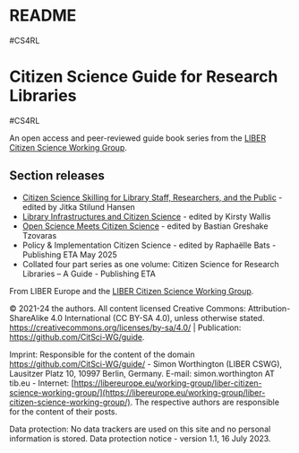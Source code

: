 # README

\#CS4RL

# Citizen Science Guide for Research Libraries

\#CS4RL

An open access and peer-reviewed guide book series from the [LIBER Citizen Science Working Group](https://libereurope.eu/working-group/liber-citizen-science-working-group/citizen-science-guide/).

## Section releases

  - [Citizen Science Skilling for Library Staff, Researchers, and the Public](https://cs4rl.github.io/skills/#/) - edited by Jitka Stilund Hansen 
  - [Library Infrastructures and Citizen Science](https://cs4rl.github.io/infrastructure/) - edited by Kirsty Wallis 
  - [Open Science Meets Citizen Science](https://cs4rl.github.io/open-science/) - edited by Bastian Greshake Tzovaras 
  - Policy & Implementation Citizen Science - edited by Raphaëlle Bats - Publishing ETA May 2025
  - Collated four part series as one volume: Citizen Science for Research Libraries – A Guide - Publishing ETA  

From LIBER Europe and the [LIBER Citizen Science Working
Group](https://libereurope.eu/working-group/liber-citizen-science-working-group/).

© 2021-24 the authors. All content licensed Creative Commons:
Attribution-ShareAlike 4.0 International (CC BY-SA 4.0), unless otherwise
stated. <https://creativecommons.org/licenses/by-sa/4.0/> \| Publication:
<https://github.com/CitSci-WG/guide>.

Imprint: Responsible for the content of the domain https://github.com/CitSci-WG/guide/ - Simon Worthington (LIBER CSWG), Lausitzer Platz 10, 10997 Berlin, Germany. E-mail: simon.worthington AT tib.eu - Internet: [https://libereurope.eu/working-group/liber-citizen-science-working-group/](https://libereurope.eu/working-group/liber-citizen-science-working-group/). The respective authors are responsible for the content of their posts.

Data protection: No data trackers are used on this site and no personal information is stored. Data protection notice - version 1.1, 16 July 2023.


